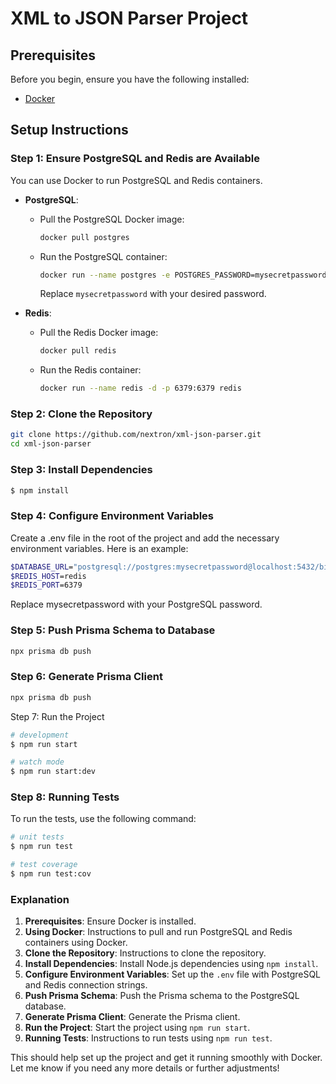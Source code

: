 # XML to JSON Parser Project

## Prerequisites

Before you begin, ensure you have the following installed:

- [Docker](https://www.docker.com/)

## Setup Instructions

### Step 1: Ensure PostgreSQL and Redis are Available

You can use Docker to run PostgreSQL and Redis containers.

- **PostgreSQL**:

  - Pull the PostgreSQL Docker image:
    ```bash
    docker pull postgres
    ```
  - Run the PostgreSQL container:
    ```bash
    docker run --name postgres -e POSTGRES_PASSWORD=mysecretpassword -d -p 5432:5432 postgres
    ```
    Replace `mysecretpassword` with your desired password.

- **Redis**:
  - Pull the Redis Docker image:
    ```bash
    docker pull redis
    ```
  - Run the Redis container:
    ```bash
    docker run --name redis -d -p 6379:6379 redis
    ```

### Step 2: Clone the Repository

```bash
git clone https://github.com/nextron/xml-json-parser.git
cd xml-json-parser
```

### Step 3: Install Dependencies

```bash
$ npm install
```

### Step 4: Configure Environment Variables

Create a .env file in the root of the project and add the necessary environment variables. Here is an example:

```bash
$DATABASE_URL="postgresql://postgres:mysecretpassword@localhost:5432/bimm?schema=public"
$REDIS_HOST=redis
$REDIS_PORT=6379
```

Replace mysecretpassword with your PostgreSQL password.

### Step 5: Push Prisma Schema to Database

```bash
npx prisma db push
```

### Step 6: Generate Prisma Client

```bash
npx prisma db push
```

Step 7: Run the Project

```bash
# development
$ npm run start

# watch mode
$ npm run start:dev
```

### Step 8: Running Tests

To run the tests, use the following command:

```bash
# unit tests
$ npm run test

# test coverage
$ npm run test:cov
```

### Explanation

1. **Prerequisites**: Ensure Docker is installed.
2. **Using Docker**: Instructions to pull and run PostgreSQL and Redis containers using Docker.
3. **Clone the Repository**: Instructions to clone the repository.
4. **Install Dependencies**: Install Node.js dependencies using `npm install`.
5. **Configure Environment Variables**: Set up the `.env` file with PostgreSQL and Redis connection strings.
6. **Push Prisma Schema**: Push the Prisma schema to the PostgreSQL database.
7. **Generate Prisma Client**: Generate the Prisma client.
8. **Run the Project**: Start the project using `npm run start`.
9. **Running Tests**: Instructions to run tests using `npm run test`.

This should help set up the project and get it running smoothly with Docker. Let me know if you need any more details or further adjustments!
